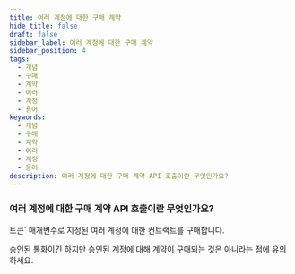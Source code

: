 ```yaml
---
title: 여러 계정에 대한 구매 계약
hide_title: false
draft: false
sidebar_label: 여러 계정에 대한 구매 계약
sidebar_position: 4
tags:
  - 개념
  - 구매
  - 계약
  - 여러
  - 계정
  - 용어
keywords:
  - 개념
  - 구매
  - 계약
  - 여러
  - 계정
  - 용어
description: 여러 계정에 대한 구매 계약 API 호출이란 무엇인가요?
---
```


### 여러 계정에 대한 구매 계약 API 호출이란 무엇인가요?

토큰\` 매개변수로 지정된 여러 계정에 대한 컨트랙트를 구매합니다.

승인된 통화이긴 하지만 승인된 계정에 대해 계약이 구매되는 것은 아니라는 점에 유의하세요.
